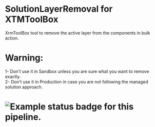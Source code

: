 # SolutionLayerRemoval for XTMToolBox
XrmToolBox tool to remove the active layer from the components in bulk action.

# Warning:<br>
  1- Don't use it in Sandbox unless you are sure what you want to remove exactly.<br>
  2- Don't use it in Production in case you are not following the managed solution approach.
<br>

# <img class="status-badge-image" src="https://dev.azure.com/aboodhamwi/SolutionLayerRemoval/_apis/build/status/SolutionLayerRemoval-.NET%20Desktop-CI" alt="Example status badge for this pipeline.">
